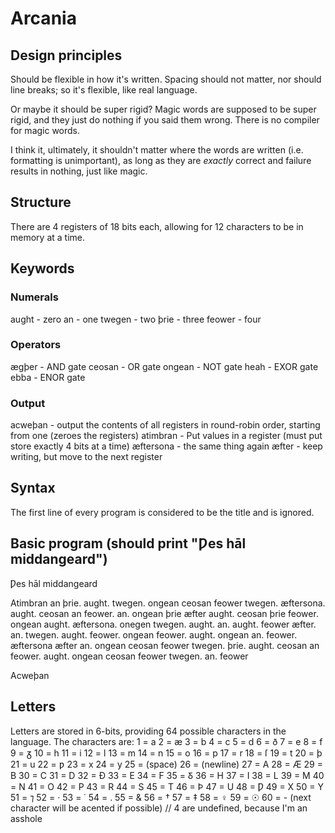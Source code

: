 # Arcania

## Design principles
Should be flexible in how it's written. Spacing should not matter, nor should line breaks; so it's flexible,
like real language.

Or maybe it should be super rigid? Magic words are supposed to be super rigid, and they just do nothing if you said them wrong.
There is no compiler for magic words.

I think it, ultimately, it shouldn't matter where the words are written (i.e. formatting is unimportant), as long as
they are *exactly* correct and failure results in nothing, just like magic.

## Structure
There are 4 registers of 18 bits each, allowing for 12 characters to be in memory at a time.

## Keywords
### Numerals
aught - zero
an - one
twegen - two
þrie - three
feower - four

### Operators
ægþer - AND gate
ceosan - OR gate
ongean - NOT gate
heah - EXOR gate
ebba - ENOR gate

### Output
acweþan - output the contents of all registers in round-robin order, starting from one (zeroes the registers)
atimbran - Put values in a register (must put store exactly 4 bits at a time)
æftersona - the same thing again
æfter - keep writing, but move to the next register

## Syntax
The first line of every program is considered to be the title and is ignored.

## Basic program (should print "Ƿes hāl middangeard")
Ƿes hāl middangeard

Atimbran an þrie. aught. twegen. ongean ceosan feower twegen. æftersona. aught. ceosan an feower. an. ongean þrie æfter aught. ceosan þrie feower. ongean aught. æftersona. onegen twegen. aught. an. aught. feower æfter. an. twegen. aught. feower. ongean feower. aught. ongean an. feower. æftersona æfter an. ongean ceosan feower twegen. þrie. aught. ceosan an feower. aught. ongean ceosan feower twegen. an. feower

Acweþan

## Letters
Letters are stored in 6-bits, providing 64 possible characters in the language. The characters are:
1  = a
2  = æ
3  = b
4  = c
5  = d
6  = ð
7  = e
8  = f
9  = ᵹ
10 = h
11 = i
12 = l
13 = m
14 = n
15 = o
16 = p
17 = r
18 = ſ
19 = t
20 = þ
21 = u
22 = ƿ
23 = x
24 = y
25 =  (space)
26 = (newline)
27 = A
28 = Æ
29 = B
30 = C
31 = D
32 = Ð
33 = E
34 = F
35 = Ᵹ
36 = H
37 = I
38 = L
39 = M
40 = N
41 = O
42 = P
43 = R
44 = S
45 = T
46 = Þ
47 = U
48 = Ƿ
49 = X
50 = Y
51 = ⁊
52 = ·
53 = ˙
54 = .
55 = &
56 = †
57 = ‡
58 = ♀
59 = ☉
60 = - (next character will be acented if possible)
// 4 are undefined, because I'm an asshole
